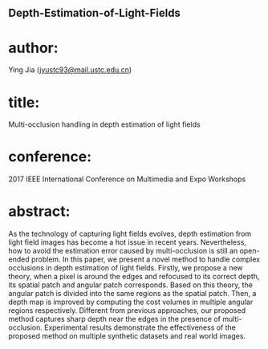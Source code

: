 ## Depth-Estimation-of-Light-Fields
# author:
Ying Jia (jyustc93@mail.ustc.edu.cn)
# title: 
Multi-occlusion handling in depth estimation of light fields
# conference: 
2017 IEEE International Conference on Multimedia and Expo Workshops
# abstract:
As the technology of capturing light fields evolves, depth estimation from light field images has become a hot issue in recent years. Nevertheless, how to avoid the estimation error caused by multi-occlusion is still an open-ended problem. In this paper, we present a novel method to handle complex occlusions in depth estimation of light fields. Firstly, we propose a new theory, when a pixel is around the edges and refocused to its correct depth, its spatial patch and angular patch corresponds. Based on this theory, the angular patch is divided into the same regions as the spatial patch. Then, a depth map is improved by computing the cost volumes in multiple angular regions respectively. Different from previous approaches, our proposed method captures sharp depth near the edges in the presence of multi-occlusion. Experimental results demonstrate the effectiveness of the proposed method on multiple synthetic datasets and real world images.
